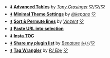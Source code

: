<!-- ShareMyPlugin begin -->

- [⬇️](obsidian://SP-install?id=table-editor-obsidian&enable=true) [**Advanced Tables**](https://obsidian.md/plugins?id=table-editor-obsidian) by [*Tony Grosinger*](https://grosinger.net) [♡](https://github.com/sponsors/tgrosinger)/[♡](https://buymeacoffee.com/tgrosinger)/[♡](https://paypal.me/tgrosinger)
- [⬇️](obsidian://SP-install?id=obsidian-minimal-settings&enable=true) [**Minimal Theme Settings**](https://obsidian.md/plugins?id=obsidian-minimal-settings) by [*@kepano*](https://www.twitter.com/kepano) [♡](https://www.buymeacoffee.com/kepano)
- [⬇️](obsidian://SP-install?id=obsidian-sort-and-permute-lines&enable=true) [**Sort & Permute lines**](https://obsidian.md/plugins?id=obsidian-sort-and-permute-lines) by [*Vinzent*](https://github.com/Vinzent03) [♡](https://ko-fi.com/vinzent)
- [⬇️](obsidian://SP-install?id=url-into-selection&enable=true) [**Paste URL into selection**](https://obsidian.md/plugins?id=url-into-selection)
- [⬇️](obsidian://SP-install?id=insta-toc&enable=true) [**Insta TOC**](https://obsidian.md/plugins?id=insta-toc)
- [⬇️](obsidian://SP-install?id=share-my-plugin-list&enable=true) [**Share my plugin list**](https://obsidian.md/plugins?id=share-my-plugin-list) by [*Benature*](https://github.com/Benature) [☕️](https://www.buymeacoffee.com/benature)/[⚡️](https://afdian.net/a/Benature-K)/[♡](https://s2.loli.net/2024/01/30/jQ9fTSyBxvXRoOM.png)
- [⬇️](obsidian://SP-install?id=tag-wrangler&enable=true) [**Tag Wrangler**](https://obsidian.md/plugins?id=tag-wrangler) by [*PJ Eby*](https://github.com/pjeby) [♡](https://dirtsimple.org/tips/tag-wrangler)



<!-- ShareMyPlugin end -->